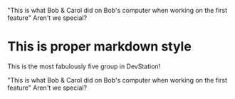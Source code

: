 
"This is what Bob & Carol did on Bob's computer when working on the first feature" Aren't we special?

# This is proper markdown style


This is the most fabulously five group in DevStation!

"This is what Bob & Carol did on Bob's computer when working on the first feature" Aren't we special?


